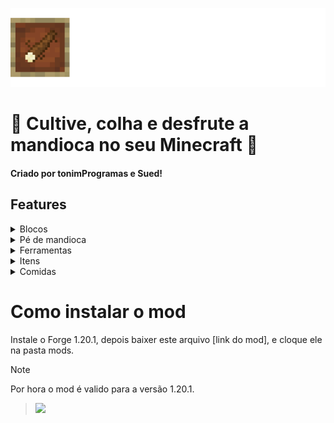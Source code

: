 ![Icon](assets/Icon.png)

# 🌿 Cultive, colha e desfrute a mandioca no seu Minecraft 🌿 
#### Criado por tonimProgramas e Sued!

## Features
<details>
<summary>Blocos</summary>

### Bloco com buraco
Bloco obtido ao utilizar a cavadeira em qualquer tipo de terra. A cavadeira pode transforma-lo novamente em bloco terra ou bloco com mandioca plantada.

### Bloco com mandioca plantada

</details>


<details>
<summary>Pé de mandioca</summary>
O pé de mandioca é um bloco que evolui 5 estágios, ele é gerado quando um bloco com buraco é fechado com um caule de mandioca dentro. Eles podem ser quebras ou colhidos, crescem apenas de dia e são magníficos.

![Mandioca1](assets/mandioca_crop_stage_5.png)
![Mandioca1](assets/mandioca_crop_stage_4.png)
![Mandioca1](assets/mandioca_crop_stage_3.png)
![Mandioca1](assets/mandioca_crop_stage_2.png)
![Mandioca1](assets/mandioca_crop_stage_1.png)

## Loot Table
### Ao quebrar:
- Estagio 0: x
- Estagio 1: 0-1 caule de mandioca.
- Estagio 2: 0-1 caule de mandioca.
- Estagio 3: 1   caule de mandioca.
- Estagio 4: 1-2 caule de mandioca.
- Estagio 5: 3-4 caule de mandioca.
### Ao colher:
- Estagio 0: x
- Estagio 1: 0-1 caule de mandioca + 1 mandioca crua.
- Estagio 2: 0-1 caule de mandioca + 2 mandiocas cruas.
- Estagio 3: 1 caule de mandioca + 3 mandiocas cruas.
- Estagio 4: 1-2 caules de mandiocas + 4 mandiocas cruas.
- Estagio 5: 3-4 caules de mandiocas + 8 mandiocas cruas.
</details>



<details>
<summary>Ferramentas</summary>

### Cavaderira
![Cavadeira](assets/CavadeiraCrafting.png)

A cavadeira é uma ferramenta que cria um buraco em qualquer tipo de terra, e fecha o buraco. 
### Facão
![Facão](assets/FacaoCrafting.png)

O facão descasca mandiocas cruas, este item possui validade.
</details>



<details>
<summary>Itens</summary>

### Mandioca Crua
Mandioca crua é obtida ao colher um pé de mandioca, server para ser descascado com o Facão e virar Mandioca descascada.

### Caule de Mandioca
Caules de mandioca podem ser obtidos em estruturas como villas e minas abandonadas ou colhendo um pé de mandioca. Se colocado em um buraco e fechar, um lindo pé de mandioca nascerá.

### Mandioca Ralada
![teste](assets/MandiocaRaladaCrafting.png)

Mandioca ralada serve de craft para o bolo de mandioca aka Mané Pelado.
</details>



<details>
<summary>Comidas</summary>

### Mandioca Descascada
Uma comida que restaura 1❤, e serve de craft para mandioca ralada e mandioca cozida.
### Mandioca Cozida
### Bolo de Mandioca
![Bolo de mandioca](assets/BoloDeMandiocaCrafting.png)

Bolo é um alimento e um bloco que pode ser comido pelo jogador.

### Tapiocas 
![teste](assets/TapiocaDeCarneCrafting.png) ![teste](assets/TapiocaDeFrangoCrafting.png)

Seguem este padrão e existem também tapiocas de porco, carneiro, peixe e de coelho

</details>




# Como instalar o mod
Instale o Forge 1.20.1, depois baixer este arquivo [link do mod], e cloque ele na pasta mods.

> [!NOTE]
> Por hora o mod é valido para a versão 1.20.1.

> <img src="https://img.shields.io/badge/YouTube-FF0000?style=for-the-badge&logo=youtube&logoColor=white" /> 